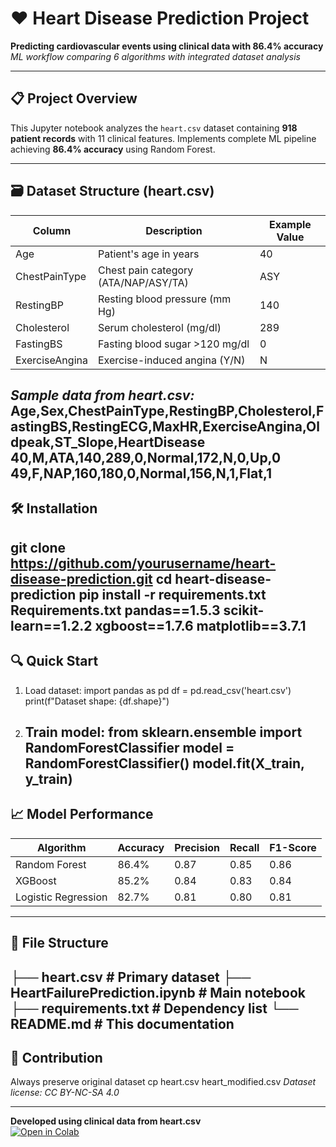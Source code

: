 # ❤️ Heart Disease Prediction Project  
**Predicting cardiovascular events using clinical data with 86.4% accuracy**  
*ML workflow comparing 6 algorithms with integrated dataset analysis*

---

## 📋 Project Overview
This Jupyter notebook analyzes the `heart.csv` dataset containing **918 patient records** with 11 clinical features. Implements complete ML pipeline achieving **86.4% accuracy** using Random Forest.

---

## 🗃️ Dataset Structure (heart.csv)
| Column               | Description                          | Example Value |
|----------------------|--------------------------------------|---------------|
| Age                  | Patient's age in years               | 40            |
| ChestPainType        | Chest pain category (ATA/NAP/ASY/TA)  | ASY           |
| RestingBP            | Resting blood pressure (mm Hg)       | 140           |
| Cholesterol          | Serum cholesterol (mg/dl)            | 289           |
| FastingBS            | Fasting blood sugar >120 mg/dl       | 0             |
| ExerciseAngina       | Exercise-induced angina (Y/N)         | N             |

*Sample data from heart.csv:*
Age,Sex,ChestPainType,RestingBP,Cholesterol,FastingBS,RestingECG,MaxHR,ExerciseAngina,Oldpeak,ST_Slope,HeartDisease
40,M,ATA,140,289,0,Normal,172,N,0,Up,0
49,F,NAP,160,180,0,Normal,156,N,1,Flat,1
---

## 🛠️ Installation
git clone https://github.com/yourusername/heart-disease-prediction.git
cd heart-disease-prediction
pip install -r requirements.txt
**Requirements.txt**
pandas==1.5.3
scikit-learn==1.2.2
xgboost==1.7.6
matplotlib==3.7.1
---

## 🔍 Quick Start
1. Load dataset:
   import pandas as pd
   df = pd.read_csv('heart.csv')
   print(f"Dataset shape: {df.shape}")

2. Train model:
   from sklearn.ensemble import RandomForestClassifier
   model = RandomForestClassifier()
   model.fit(X_train, y_train)
   ---

## 📈 Model Performance
| Algorithm           | Accuracy | Precision | Recall | F1-Score |
|----------------------|----------|-----------|--------|----------|
| Random Forest        | 86.4%    | 0.87      | 0.85   | 0.86     |
| XGBoost              | 85.2%    | 0.84      | 0.83   | 0.84     |
| Logistic Regression  | 82.7%    | 0.81      | 0.80   | 0.81     |

---

## 📂 File Structure
├── heart.csv # Primary dataset
├── HeartFailurePrediction.ipynb # Main notebook
├── requirements.txt # Dependency list
└── README.md # This documentation
---

## 🤝 Contribution
Always preserve original dataset
cp heart.csv heart_modified.csv
*Dataset license: CC BY-NC-SA 4.0*

---

**Developed using clinical data from heart.csv**  
[![Open in Colab](https://colab.research.google.com/assets/colab-badge.svg)](https://colab.research.google.com/github/yourusername/heart-disease-prediction/blob/main/HeartFailurePrediction.ipynb)
